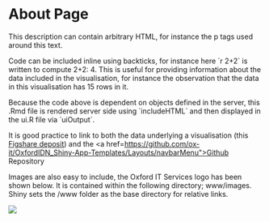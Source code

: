 <h1>About Page</h1>

<p>This description can contain arbitrary HTML, for instance the p tags used around this text.</p>

<p>Code can be included inline using backticks, for instance here `r 2+2` is written to compute 2+2: 4. This is useful for providing information about the data included in the visualisation, for instance the observation that the data in this visualisation has 15 rows in it.</p>

<p>Because the code above is dependent on objects defined in the server, this .Rmd file is rendered server side using `includeHTML` and then displayed in the ui.R file via `uiOutput`.</p>

It is good practice to link to both the data underlying a visualisation (this <a href="https://dx.doi.org/10.6084/m9.figshare.3425729">Figshare deposit</a>) and the <a href=https://github.com/ox-it/OxfordIDN_Shiny-App-Templates/Layouts/navbarMenu">Github Repository</a>

Images are also easy to include, the Oxford IT Services logo has been shown below. It is contained within the following directory; www/images. Shiny sets the /www folder as the base directory for relative links.

<img src="images/it-services.png"/>
